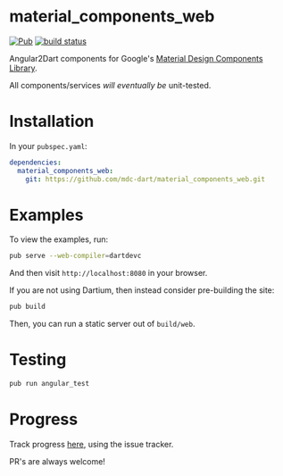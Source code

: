 # material_components_web
[![Pub](https://img.shields.io/pub/v/material_components_web.svg)](https://pub.dartlang.org/packages/angular2_mdc)
[![build status](https://travis-ci.org/mdc-dart/material_components_web.svg)](https://travis-ci.org/mdc-dart/material_components_web)

Angular2Dart components for Google's [Material Design Components Library](https://github.com/material-components/material-components-web).

All components/services *will eventually be* unit-tested.

# Installation
In your `pubspec.yaml`:

```yaml
dependencies:
  material_components_web:
    git: https://github.com/mdc-dart/material_components_web.git
```

# Examples
To view the examples, run:

```bash
pub serve --web-compiler=dartdevc
```

And then visit `http://localhost:8080` in your browser.

If you are not using Dartium, then instead consider
pre-building the site:

```bash
pub build
```

Then, you can run a static server out of `build/web`.

# Testing
```bash
pub run angular_test
```

# Progress
Track progress
[here](https://github.com/mdc-dart/material_components_web/issue),
using the issue tracker.

PR's are always welcome!